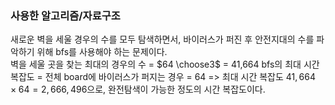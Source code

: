 ### 사용한 알고리즘/자료구조

새로운 벽을 세울 경우의 수를 모두 탐색하면서, 바이러스가 퍼진 후 안전지대의 수를 파악하기 위해 bfs를 사용해야 하는 문제이다.  
벽을 세울 곳을 찾는 최대의 경우의 수 = $64 \choose3$ = 41,664
bfs의 최대 시간 복잡도 = 전체 board에 바이러스가 퍼지는 경우 = 64
=> 최대 시간 복잡도 $41,664 \times64 = 2,666,496$으로,
완전탐색이 가능한 정도의 시간 복잡도이다.
